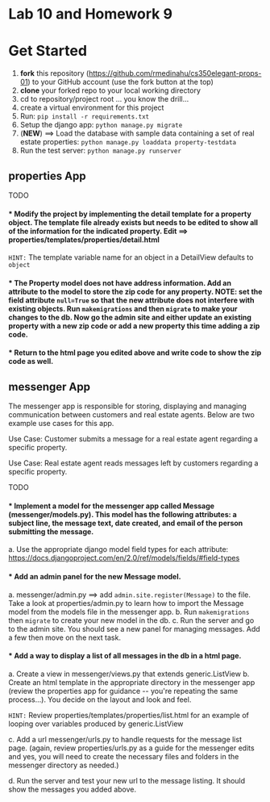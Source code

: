 Lab 10 and Homework 9
====

# Get Started
1. __fork__ this repository (https://github.com/rmedinahu/cs350elegant-props-01) to your GitHub account (use the fork button at the top)
2. __clone__ your forked repo to your local working directory
3. cd to repository/project root
... you know the drill...
4. create a virtual environment for this project
5. Run: `pip install -r requirements.txt`
6. Setup the django app: `python manage.py migrate`
7. (__NEW__) ==> Load the database with sample data containing a set of real estate properties: `python manage.py loaddata property-testdata`
8. Run the test server: `python manage.py runserver`

properties App
----

TODO

#### * Modify the project by implementing the detail template for a property object. The template file already exists but needs to be edited to show all of the information for the indicated property. Edit ==> properties/templates/properties/detail.html

`HINT:` The template variable name for an object in a DetailView defaults to `object`

#### * The Property model does not have address information. Add an attribute to the model to store the zip code for any property. NOTE: set the field attribute `null=True` so that the new attribute does not interfere with existing objects. Run `makemigrations` and then `migrate` to make your changes to the db. Now go the admin site and either update an existing property with a new zip code or add a new property this time adding a zip code.

#### * Return to the html page you edited above and write code to show the zip code as well.

messenger App
----
The messenger app is responsible for storing, displaying and managing communication between customers and real estate agents. Below are two example use cases for this app.

Use Case: Customer submits a message for a real estate agent regarding a specific property.

Use Case: Real estate agent reads messages left by customers regarding a specific property.

TODO

#### * Implement a model for the messenger app called __Message__ (messenger/models.py). This model has the following attributes: a subject line, the message text, date created, and email of the person submitting the message. 

a. Use the appropriate django model field types for each attribute: https://docs.djangoproject.com/en/2.0/ref/models/fields/#field-types

#### * Add an admin panel for the new Message model.

a. messenger/admin.py ==> add `admin.site.register(Message)` to the file. Take a look at properties/admin.py to learn how to import the Message model from the models file in the messenger app.
b. Run `makemigrations` then `migrate` to create your new model in the db.
c. Run the server and go to the admin site. You should see a new panel for managing messages. Add a few then move on the next task.

#### * Add a way to display a list of all messages in the db in a html page.

a. Create a view in messenger/views.py that extends generic.ListView
b. Create an html template in the appropriate directory in the messenger app (review the properties app for guidance -- you're repeating the same process...). You decide on the layout and look and feel.

`HINT:` Review properties/templates/properties/list.html for an example of looping over variables produced by generic.ListView

c. Add a url messenger/urls.py to handle requests for the message list page. (again, review properties/urls.py as a guide for the messenger edits and yes, you will need to create the necessary files and folders in the messenger directory as needed.)

d. Run the server and test your new url to the message listing. It should show the messages you added above.






